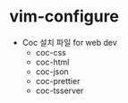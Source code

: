 # vim-configure

+ Coc 설치 파일 for web dev 
  + coc-css
  + coc-html
  + coc-json
  + coc-prettier
  + coc-tsserver
